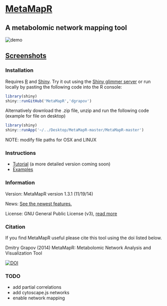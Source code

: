 [MetaMapR](http://dgrapov.github.io/MetaMapR/) 
========

## A metabolomic network mapping tool 
![demo](Manual/metamapr_long.gif)

## [Screenshots](https://github.com/dgrapov/MetaMapR/blob/master/screenshots.md)

### Installation
Requires [R](http://cran.us.r-project.org/) and [Shiny](https://github.com/rstudio/shiny-server). 
Try it out using the [Shiny glimmer server](http://spark.rstudio.com/dgrapov/MetaMapR/) 
or run locally by pasting the following code into the R console:
```r
library(shiny)
shiny::runGitHub('MetaMapR','dgrapov')
```
Alternatively download the .zip file, unzip and run the following code (example for file on desktop)
```r
library(shiny)
shiny::runApp('~/../Desktop/MetaMapR-master/MetaMapR-master')
```
NOTE: modify file paths for OSX and LINUX 

### Instructions
* [Tutorial](http://ufpr.dl.sourceforge.net/project/metamapr/Metmapr%20v1.2.1%20tutorial%20v1.doc.pdf) (a more detailed version coming soon)
* [Examples](http://dgrapov.github.io/MetaMapR/)

### Information
Version: MetaMapR version 1.3.1 (11/19/14)

News: [See the newest features.](https://github.com/dgrapov/MetaMapR/blob/master/NEWS.md)

License: GNU General Public License (v3), [read more](https://github.com/dgrapov/MetaMapR/blob/master/LICENSE)

### Citation
If you find MetaMapR useful please cite this tool using the doi listed below.

Dmitry Grapov (2014) MetaMapR: Metabolomic Network Analysis and Visualization Tool

[![DOI](https://zenodo.org/badge/7400/dgrapov/MetaMapR.png)](http://dx.doi.org/10.5281/zenodo.12880)

### TODO
* add partial correlations
* add cytoscape.js networks
* enable network mapping


